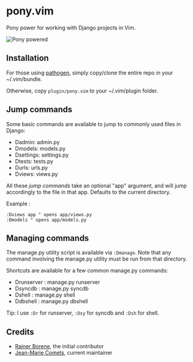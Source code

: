 # pony.vim

Pony power for working with Django projects in Vim.

![Pony powered](http://media.djangopony.com/img/small/badge.png)

## Installation

For those using [pathogen](https://github.com/tpope/vim-pathogen),
simply copy/clone the entire repo in your ~/.vim/bundle.

Otherwise, copy `plugin/pony.vim` to your ~/.vim/plugin folder.

## Jump commands

Some basic commands are available to jump to commonly used files in Django:

- Dadmin: admin.py
- Dmodels: models.py
- Dsettings: settings.py
- Dtests: tests.py
- Durls: urls.py
- Dviews: views.py

All these *jump commands* take an optional "app" argument, and will
jump accordingly to the file in that app. Defaults to the current directory.

Example :

    :Dviews app " opens app/views.py
    :Dmodels " opens app/models.py

## Managing commands

The manage.py utility script is available via `:Dmanage`.
Note that any command involving the manage.py utility must be run
from that directory.

Shortcuts are available for a few common manage.py commands:

- Drunserver : manage.py runserver
- Dsyncdb : manage.py syncdb
- Dshell : manage.py shell
- Ddbshell : manage.py dbshell

Tip: I use `:Dr` for runserver, `:Dsy` for syncdb and `:Dsh` for shell.

## Credits

- [Rainer Borene](https://github.com/rainerborene), the initial contributor
- [Jean-Marie Comets](https://github.com/jmcomets), current maintainer
